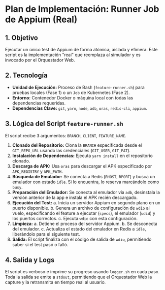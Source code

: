 # Plan de Implementación: Runner Job de Appium (Real)

## 1. Objetivo

Ejecutar un único test de Appium de forma atómica, aislada y efímera. Este script es la implementación "real" que reemplaza al simulador y es invocado por el Orquestador Web.

## 2. Tecnología

*   **Unidad de Ejecución:** Proceso de Bash (`feature-runner.sh`) para pruebas locales (Fase 1) o un `Job` de Kubernetes (Fase 2).
*   **Entorno:** Contenedor Docker o máquina local con todas las dependencias requeridas.
*   **Dependencias Clave:** `git`, `yarn`, `node`, `adb`, `oras`, `redis-cli`, `appium`.

## 3. Lógica del Script `feature-runner.sh`

El script recibe 3 argumentos: `BRANCH`, `CLIENT`, `FEATURE_NAME`.

1.  **Clonado del Repositorio:** Clona la `BRANCH` especificada desde el `GIT_REPO_URL` usando las credenciales (`GIT_USER`, `GIT_PAT`).
2.  **Instalación de Dependencias:** Ejecuta `yarn install` en el repositorio clonado.
3.  **Descarga de APK:** Usa `oras` para descargar el APK especificado por `APK_REGISTRY` y `APK_PATH`.
4.  **Búsqueda de Emulador:** Se conecta a Redis (`RHOST`, `RPORT`) y busca un emulador con estado `idle`. Si lo encuentra, lo reserva marcándolo como `busy`.
5.  **Preparación del Emulador:** Se conecta al emulador vía `adb`, desinstala la versión anterior de la app e instala el APK recién descargado.
6.  **Ejecución del Test:**
    a. Inicia un servidor Appium en segundo plano en un puerto disponible.
    b. Genera un archivo de configuración de `wdio` al vuelo, especificando el feature a ejecutar (`specs`), el emulador (`udid`) y los puertos correctos.
    c. Ejecuta `wdio` con esta configuración.
7.  **Limpieza:**
    a. Detiene el proceso del servidor Appium.
    b. Se desconecta del emulador.
    c. Actualiza el estado del emulador en Redis a `idle`, liberándolo para el siguiente test.
8.  **Salida:** El script finaliza con el código de salida de `wdio`, permitiendo saber si el test pasó o falló.

## 4. Salida y Logs

El script es verboso e imprime su progreso usando `logger.sh` en cada paso. Toda la salida se emite a `stdout`, permitiendo que el Orquestador Web la capture y la retransmita en tiempo real al usuario.